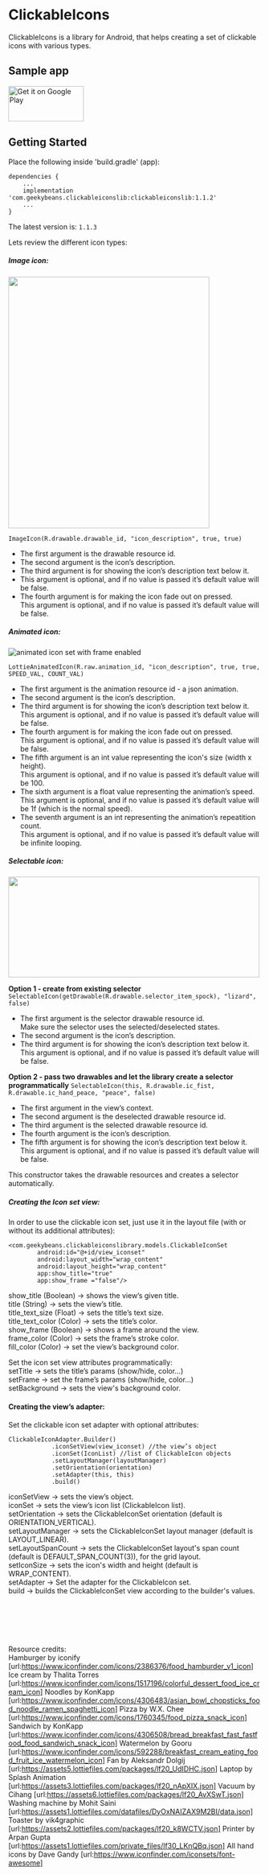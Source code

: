# ClickableIcons

ClickableIcons is a library for Android, that helps creating a set of clickable icons with various types.

## Sample app
<a href='https://play.google.com/store/apps/details?id=com.geekybeans.clickableiconssampleapp&hl=en&pcampaignid=pcampaignidMKT-Other-global-all-co-prtnr-py-PartBadge-Mar2515-1'><img alt='Get it on Google Play' src='https://play.google.com/intl/en_us/badges/static/images/badges/en_badge_web_generic.png' width="150" height="70"/></a>

## Getting Started

Place the following inside 'build.gradle' (app):
```
dependencies {
    ...
    implementation 'com.geekybeans.clickableiconslib:clickableiconslib:1.1.2'
    ...
}
```
The latest version is: `1.1.3`



Lets review the different icon types:
##### Image icon:

<img src="image_icon_set.jpg" width="400" height="500">

`ImageIcon(R.drawable.drawable_id, "icon_description", true, true)`

* The first argument is the drawable resource id.<br/>
* The second argument is the icon’s description.<br/>
* The third argument is for showing the icon’s description text below it.<br/>
* This argument is optional, and if no value is passed it’s default value will be false.<br/>
* The fourth argument is for making the icon fade out on pressed.<br/>
  This argument is optional, and if no value is passed it’s default value will be false.<br/>

##### Animated icon:

![animated icon set with frame enabled](animated_with_frame.gif)

`LottieAnimatedIcon(R.raw.animation_id, "icon_description", true, true, SPEED_VAL, COUNT_VAL)`

* The first argument is the animation resource id - a json animation.<br/>
* The second argument is the icon’s description.<br/>
* The third argument is for showing the icon’s description text below it.<br/>
  This argument is optional, and if no value is passed it’s default value will be false.<br/>
* The fourth argument is for making the icon fade out on pressed.<br/>
  This argument is optional, and if no value is passed it’s default value will be false.<br/>
* The fifth argument is an int value representing the icon's size (width x height).<br/>
  This argument is optional, and if no value is passed it’s default value will be 100.<br/>
* The sixth argument is a float value representing the animation’s speed.<br/>
  This argument is optional, and if no value is passed it’s default value will be 1f (which is the normal speed).<br/>
* The seventh argument is an int representing the animation’s repeatition count.<br/>
  This argument is optional, and if no value is passed it’s default value will be infinite looping.<br/>

##### Selectable icon:

<img src="selectable_icon_set.jpg" width="500" height="200">

**Option 1 - create from existing selector**
`SelectableIcon(getDrawable(R.drawable.selector_item_spock), "lizard", false)`

* The first argument is the selector drawable resource id.<br/>
  Make sure the selector uses the selected/deselected states.<br/>
* The second argument is the icon’s description.<br/>
* The third argument is for showing the icon’s description text below it.<br/>
  This argument is optional, and if no value is passed it’s default value will be false.<br/>


**Option 2 - pass two drawables and let the library create a selector programmatically** 
`SelectableIcon(this, R.drawable.ic_fist, R.drawable.ic_hand_peace, "peace", false)`

* The first argument in the view’s context.<br/>
* The second argument is the deselected drawable resource id.<br/>
* The third argument is the selected drawable resource id.<br/>
* The fourth argument is the icon’s description.<br/>
* The fifth argument is for showing the icon’s description text below it.<br/>
  This argument is optional, and if no value is passed it’s default value will be false.<br/>

This constructor takes the drawable resources and creates a selector automatically.


##### Creating the Icon set view:
In order to use the clickable icon set, just use it in the layout file (with or without its additional attributes):
```
<com.geekybeans.clickableiconslibrary.models.ClickableIconSet
        android:id="@+id/view_iconset"
        android:layout_width="wrap_content"
        android:layout_height="wrap_content"
        app:show_title="true"
        app:show_frame ="false"/>
```
show_title (Boolean) → shows the view’s given title.<br/> 
title (String) → sets the view’s title.<br/>
title_text_size (Float) → sets the title’s text size.<br/>
title_text_color (Color) → sets the title’s color.<br/>
show_frame (Boolean) → shows a frame around the view.<br/>
frame_color (Color) → sets the frame’s stroke color.<br/>
fill_color (Color) → set the view’s background color.<br/>

Set the icon set view attributes programmatically:<br/>
setTitle → sets the title’s params (show/hide, color…)<br/>
setFrame → set the frame’s params (show/hide, color…)<br/>
setBackground → sets the view's background color.<br/>


#### Creating the view’s adapter:

Set the clickable icon set adapter with optional attributes:
```
ClickableIconAdapter.Builder()
            .iconSetView(view_iconset) //the view’s object
            .iconSet(IconList) //list of ClickableIcon objects
            .setLayoutManager(layoutManager)
            .setOrientation(orientation)
            .setAdapter(this, this)
            .build()
```

iconSetView → sets the view’s object.<br/>
iconSet → sets the view’s icon list (ClickableIcon list).<br/>
setOrientation → sets the ClickableIconSet orientation (default is ORIENTATION_VERTICAL).<br/>
setLayoutManager → sets the ClickableIconSet layout manager (default is LAYOUT_LINEAR).<br/>
setLayoutSpanCount → sets the ClickableIconSet layout's span count (default is DEFAULT_SPAN_COUNT(3)), for the grid layout.<br/>
setIconSize → sets the icon's width and height (default is WRAP_CONTENT).<br/>
setAdapter → Set the adapter for the ClickableIcon set.<br/>
build → builds the ClickableIconSet view according to the builder's values.<br/>

<br/><br/><br/><br/><br/>
Resource credits:<br/>
Hamburger by iconify [url:https://www.iconfinder.com/icons/2386376/food_hamburder_v1_icon]
Ice cream by Thalita Torres [url:https://www.iconfinder.com/icons/1517196/colorful_dessert_food_ice_cream_icon]
Noodles by KonKapp [url:https://www.iconfinder.com/icons/4306483/asian_bowl_chopsticks_food_noodle_ramen_spaghetti_icon]
Pizza by W.X. Chee [url:https://www.iconfinder.com/icons/1760345/food_pizza_snack_icon]
Sandwich by KonKapp [url:https://www.iconfinder.com/icons/4306508/bread_breakfast_fast_fastfood_food_sandwich_snack_icon]
Watermelon by Gooru [url:https://www.iconfinder.com/icons/592288/breakfast_cream_eating_food_fruit_ice_watermelon_icon]
Fan by Aleksandr Dolgij [url:https://assets5.lottiefiles.com/packages/lf20_UdIDHC.json]
Laptop by Splash Animation [url:https://assets3.lottiefiles.com/packages/lf20_nApXIX.json]
Vacuum by Cihang [url:https://assets6.lottiefiles.com/packages/lf20_AvXSwT.json]
Washing machine by Mohit Saini [url:https://assets1.lottiefiles.com/datafiles/DyOxNAIZAX9M2BI/data.json]
Toaster by vik4graphic [url:https://assets2.lottiefiles.com/packages/lf20_k8WCTV.json]
Printer by Arpan Gupta [url:https://assets1.lottiefiles.com/private_files/lf30_LKnQBq.json]
All hand icons by Dave Gandy [url:https://www.iconfinder.com/iconsets/font-awesome]
